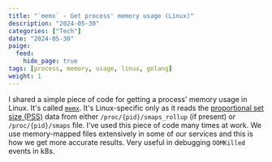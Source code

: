```yaml
---
title: "`memx` - Get process' memory usage (Linux)"
description: "2024-05-30"
categories: ["Tech"]
date: "2024-05-30"
paige:
  feed:
    hide_page: true
tags: [process, memory, usage, linux, golang]
weight: 1
---
```


I shared a simple piece of code for getting a process' memory usage in Linux. It's called [`memx`](https://github.com/flowerinthenight/memx). It's Linux-specific only as it reads the [proportional set size (PSS)](https://en.wikipedia.org/wiki/Proportional_set_size) data from either `/proc/{pid}/smaps_rollup` (if present) or `/proc/{pid}/smaps` file. I've used this piece of code many times at work. We use memory-mapped files extensively in some of our services and this is how we get more accurate results. Very useful in debugging `OOMKilled` events in k8s.

<br>
